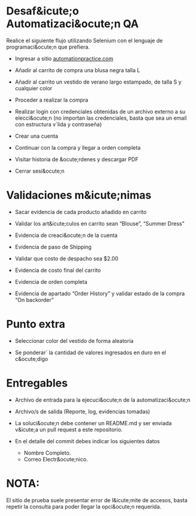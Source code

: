 # Desaf&icute;o Automatizaci&ocute;n QA

Realice el siguiente flujo utilizando Selenium con el lenguaje de programaci&ocute;n que prefiera.  

 - Ingresar a sitio [automationpractice.com](http://automationpractice.com/)

 - A&ntilde;adir al carrito de compra una blusa negra talla L 

 - A&ntilde;adir al carrito un vestido de verano largo estampado, de talla S y cualquier color 

 - Proceder a realizar la compra 

 - Realizar login con credenciales obtenidas de un archivo externo a su elecci&ocute;n (no importan las credenciales, basta que sea un email con estructura v&acute;lida y contrase&ntilde;a) 

 - Crear una cuenta 

 - Continuar con la compra y llegar a orden completa 

 - Visitar historia de &ocute;rdenes y descargar PDF 

 - Cerrar sesi&ocute;n 

 

# Validaciones m&icute;nimas 

 - Sacar evidencia de cada producto a&ntilde;adido en carrito 

 - Validar los art&icute;culos en carrito sean “Blouse”, “Summer Dress”  

 - Evidencia de creaci&ocute;n de la cuenta 

 - Evidencia de paso de Shipping  

 - Validar que costo de despacho sea $2.00 

 - Evidencia de costo final del carrito 

 - Evidencia de orden completa 

 - Evidencia de apartado “Order History” y validar estado de la compra “On backorder” 

 

# Punto extra 

 - Seleccionar color del vestido de forma aleatoria 

 - Se ponderar&acute; la cantidad de valores ingresados en duro en el c&ocute;digo 

 
# Entregables 

 - Archivo de entrada para la ejecuci&ocute;n de la automatizaci&ocute;n 

 - Archivo/s de salida (Reporte, log, evidencias tomadas) 

 - La soluci&ocute;n debe contener un README.md y ser enviada v&icute;a un pull request a este repositorio. 

 - En el detalle del commit debes indicar los siguientes datos  
   - Nombre Completo. 
   - Correo Electr&ocute;nico. 


# NOTA: 
El sitio de prueba suele presentar error de l&icute;mite de accesos, basta repetir la consulta para poder llegar la opci&ocute;n requerida.
